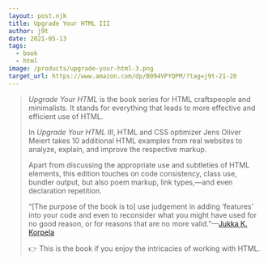 ```yaml
---
layout: post.njk
title: Upgrade Your HTML III
author: j9t
date: 2021-05-13
tags:
  - book
  - html
image: /products/upgrade-your-html-3.png
target_url: https://www.amazon.com/dp/B094VPYQPM/?tag=j9t-21-20
---
```

> _Upgrade Your HTML_ is the book series for HTML craftspeople and minimalists. It stands for everything that leads to more effective and efficient use of HTML.
>
> In _Upgrade Your HTML III_, HTML and CSS optimizer Jens Oliver Meiert takes 10 additional HTML examples from real websites to analyze, explain, and improve the respective markup.
>
> Apart from discussing the appropriate use and subtleties of HTML elements, this edition touches on code consistency, class use, bundler output, but also poem markup, link types,—and even declaration repetition.
>
> “[The purpose of the book is to] use judgement in adding ‘features’ into your code and even to reconsider what you might have used for no good reason, or for reasons that are no more valid.”—[Jukka K. Korpela](https://jkorpela.fi/)
>
> 👉 This is the book if you enjoy the intricacies of working with HTML.
